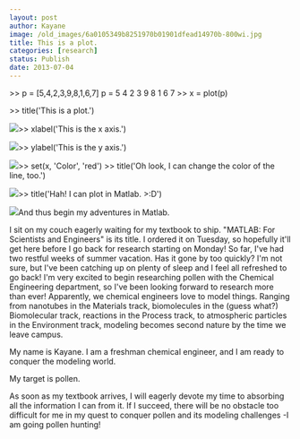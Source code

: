```yaml
---
layout: post
author: Kayane
image: /old_images/6a0105349b8251970b01901dfead14970b-800wi.jpg
title: This is a plot. 
categories: [research]
status: Publish
date: 2013-07-04
---
```



&gt;&gt; p = [5,4,2,3,9,8,1,6,7]
p =
    5  4  2  3  9  8  1  6  7
&gt;&gt; x = plot(p)

&gt;&gt; title('This is a plot.')



![](/old_images/caltech_as_it_happens/6a0105349b8251970b0192abbddffc970d.jpg)&gt;&gt; xlabel('This is the x axis.')



![](/old_images/caltech_as_it_happens/6a0105349b8251970b0192abbde1f1970d.jpg)&gt;&gt; ylabel('This is the y axis.')



![](/old_images/caltech_as_it_happens/6a0105349b8251970b0192abbde590970d.jpg)&gt;&gt; set(x, 'Color', 'red')
&gt;&gt; title('Oh look, I can change the color of the line, too.')



![](/old_images/caltech_as_it_happens/6a0105349b8251970b0192abbdef74970d.jpg)&gt;&gt; title('Hah! I can plot in Matlab. &gt;:D')



![](/old_images/caltech_as_it_happens/6a0105349b8251970b01901dfed132970b.jpg)And thus begin my adventures in Matlab.


I sit on my couch eagerly waiting for my textbook to ship. "MATLAB: For Scientists and Engineers" is its title. I ordered it on Tuesday, so hopefully it'll get here before I go back for research starting on Monday!
So far, I've had two restful weeks of summer vacation. Has it gone by too quickly? I'm not sure, but I've been catching up on plenty of sleep and I feel all refreshed to go back! I'm very excited to begin researching pollen with the Chemical Engineering department, so I've been looking forward to research more than ever!
Apparently, we chemical engineers love to model things. Ranging from nanotubes in the Materials track, biomolecules in the (guess what?) Biomolecular track, reactions in the Process track, to atmospheric particles in the Environment track, modeling becomes second nature by the time we leave campus.

My name is Kayane. I am a freshman chemical engineer, and I am ready to conquer the modeling world.

My target is pollen.

As soon as my textbook arrives, I will eagerly devote my time to absorbing all the information I can from it. If I succeed, there will be no obstacle too difficult for me in my quest to conquer pollen and its modeling challenges -I am going pollen hunting!
